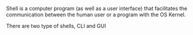 Shell is a computer program (as well as a user interface) that facilitates the communication between the human user or a program with the OS Kernel.

There are two type of shells, CLI and  GUI